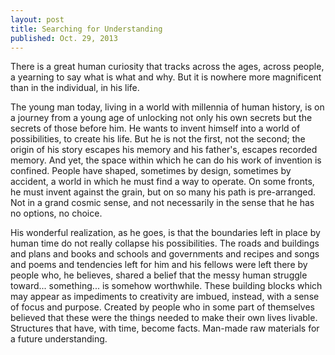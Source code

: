 ```yaml
---
layout: post
title: Searching for Understanding
published: Oct. 29, 2013
---
```


There is a great human curiosity that tracks across the ages, across people, a yearning to say what is what and why. But it is nowhere more magnificent than in the individual, in his life.

The young man today, living in a world with millennia of human history, is on a journey from a young age of unlocking not only his own secrets but the secrets of those before him. He wants to invent himself into a world of possibilities, to create his life. But he is not the first, not the second; the origin of his story escapes his memory and his father's, escapes recorded memory. And yet, the space within which he can do his work of invention is confined. People have shaped, sometimes by design, sometimes by accident, a world in which he must find a way to operate. On some fronts, he must invent against the grain, but on so many his path is pre-arranged. Not in a grand cosmic sense, and not necessarily in the sense that he has no options, no choice.

His wonderful realization, as he goes, is that the boundaries left in place by human time do not really collapse his possibilities. The roads and buildings and plans and books and schools and governments and recipes and songs and poems and tendencies left for him and his fellows were left there by people who, he believes, shared a belief that the messy human struggle toward... something... is somehow worthwhile. These building blocks which may appear as impediments to creativity are imbued, instead, with a sense of focus and purpose. Created by people who in some part of themselves believed that these were the things needed to make their own lives livable. Structures that have, with time, become facts. Man-made raw materials for a future understanding.
